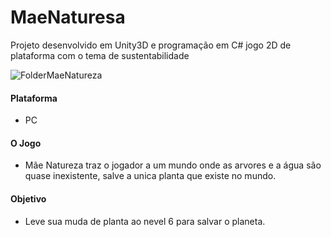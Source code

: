 # MaeNaturesa
Projeto desenvolvido em Unity3D e programação em C# jogo 2D de plataforma com o tema de sustentabilidade

![FolderMaeNatureza](https://github.com/NaejNunes/MaeNaturesa/blob/master/foldermaenaturesa.png?raw=true)

#### Plataforma
- PC

#### O Jogo
- Mãe Natureza traz o jogador a um mundo onde as arvores e a água são quase inexistente, salve a unica planta que existe no mundo.

#### Objetivo
- Leve sua muda de planta ao nevel 6 para salvar o planeta.

